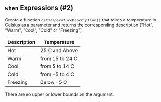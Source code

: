 ## `when` Expressions (#2)

Create a function `getTemperatureDescription()` that takes a temperature in
Celsius as a parameter and returns the corresponding description ("Hot",
"Warm", "Cool", "Cold" or "Freezing"):

| Description     | Temperature      |
|-----------------|------------------|
| Hot             | 25 C and Above   |
| Warm            | from 15 to 24 C  |
| Cool            | from 5 to 14 C   |
| Cold            | from -5 to 4 C   |
| Freezing        | Below -5 C       |

There are no upper or lower bounds on the argument.